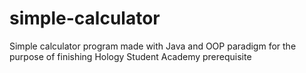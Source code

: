 # simple-calculator
Simple calculator program made with Java and OOP paradigm for the purpose of finishing Hology Student Academy prerequisite
